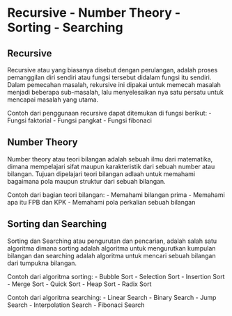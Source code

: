# Recursive - Number Theory - Sorting - Searching

## Recursive
Recursive atau yang biasanya disebut dengan perulangan, adalah proses pemanggilan diri sendiri atau fungsi tersebut didalam fungsi itu sendiri. Dalam pemecahan masalah, rekursive ini dipakai untuk memecah masalah menjadi beberapa sub-masalah, lalu menyelesaikan nya satu persatu untuk mencapai masalah yang utama.

Contoh dari penggunaan recursive dapat ditemukan di fungsi berikut:
    - Fungsi faktorial
    - Fungsi pangkat
    - Fungsi fibonaci

## Number Theory
Number theory atau teori bilangan adalah sebuah ilmu dari matematika, dimana mempelajari sifat maupun karakteristik dari sebuah number atau bilangan. Tujuan dipelajari teori bilangan adlaah untuk memahami bagaimana pola maupun struktur dari sebuah bilangan.

Contoh dari bagian teori bilangan: 
    - Memahami bilangan prima
    - Memahami apa itu FPB dan KPK
    - Memahami pola perkalian sebuah bilangan

## Sorting dan Searching
Sorting dan Searching atau pengurutan dan pencarian, adalah salah satu algoritma dimana sorting adalah algoritma untuk mengurutkan kumpulan bilangan dan searching adalah algoritma untuk mencari sebuah bilangan dari tumpukna bilangan.

Contoh dari algoritma sorting:
    - Bubble Sort
    - Selection Sort
    - Insertion Sort
    - Merge Sort
    - Quick Sort
    - Heap Sort
    - Radix Sort

Contoh dari algoritma searching:
    - Linear Search
    - Binary Search
    - Jump Search
    - Interpolation Search
    - Fibonaci Search